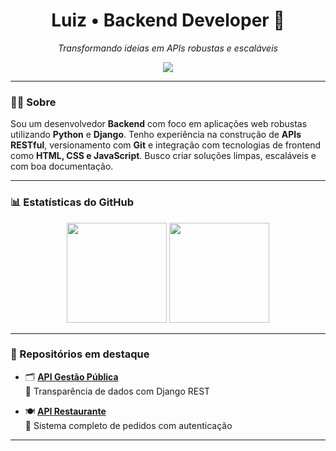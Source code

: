 <h1 align="center">Luiz • Backend Developer 🐍</h1>

<p align="center">
  <em>Transformando ideias em APIs robustas e escaláveis</em>
</p>

<div align="center">
  <img src="https://skillicons.dev/icons?i=python,js,html,css,django,postgres,git,linux&theme=dark" />
</div>

---

### 👨‍💻 Sobre

Sou um desenvolvedor **Backend** com foco em aplicações web robustas utilizando **Python** e **Django**. Tenho experiência na construção de **APIs RESTful**, versionamento com **Git** e integração com tecnologias de frontend como **HTML, CSS e JavaScript**. Busco criar soluções limpas, escaláveis e com boa documentação.

---

### 📊 Estatísticas do GitHub

<div align="center">
  <img height="160em" src="https://github-readme-stats.vercel.app/api/top-langs/?username=luizsoc&layout=compact&theme=dark&hide_border=true" />
  <img height="160em" src="https://github-readme-stats.vercel.app/api?username=luizsoc&show_icons=true&theme=dark&hide_border=true&count_private=true" />
</div>

---

### 📌 Repositórios em destaque

- 🗂️ [**API Gestão Pública**](https://github.com/luizsoc/api-gestao-publica)  
  🔧 Transparência de dados com Django REST

- 🍽️ [**API Restaurante**](https://github.com/luizsoc/api-restaurante)  
  🛒 Sistema completo de pedidos com autenticação

---

